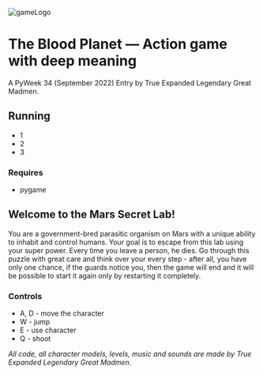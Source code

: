 ![gameLogo](https://user-images.githubusercontent.com/92299342/189548617-128c9053-bde9-47a6-9878-12b42ee2d271.png)
# The Blood Planet — Action game with deep meaning
A PyWeek 34 (September 2022) Entry by True Expanded Legendary Great Madmen.

## Running
* 1
* 2
* 3

### Requires
* pygame

## Welcome to the Mars Secret Lab!
You are a government-bred parasitic organism on Mars with a unique ability to inhabit and control humans. Your goal is to escape from this lab using your super power. Every time you leave a person, he dies. Go through this puzzle with great care and think over your every step - after all, you have only one chance, if the guards notice you, then the game will end and it will be possible to start it again only by restarting it completely.

### Controls
* A, D - move the character
* W - jump
* E - use character
* Q - shoot


_All code, all character models, levels, music and sounds are made by True Expanded Legendary Great Madmen._
